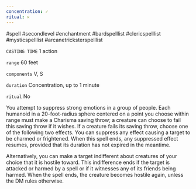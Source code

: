 ```yaml
---
concentration: ✓
ritual: 𐄂
---
```

#spell #secondlevel #enchantment #bardspelllist #clericspelllist #mysticspelllist #arcanetricksterspelllist

`CASTING TIME`
1 action

`range`
60 feet

`components`
V, S

`duration`
Concentration, up to 1 minute

`ritual`
No

You attempt to suppress strong emotions in a group of people. Each humanoid in a 20-foot-radius sphere centered on a point you choose within range must make a Charisma saving throw; a creature can choose to fail this saving throw if it wishes. If a creature fails its saving throw, choose one of the following two effects. You can suppress any effect causing a target to be charmed or frightened. When this spell ends, any suppressed effect resumes, provided that its duration has not expired in the meantime.

Alternatively, you can make a target indifferent about creatures of your choice that it is hostile toward. This indifference ends if the target is attacked or harmed by a spell or if it witnesses any of its friends being harmed. When the spell ends, the creature becomes hostile again, unless the DM rules otherwise.